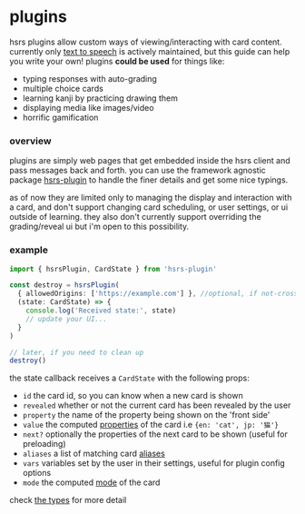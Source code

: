 # plugins

hsrs plugins allow custom ways of viewing/interacting with card content. currently only [text to speech](../packages/tts/) is actively maintained, but this guide can help you write your own! plugins **could be used** for things like:

- typing responses with auto-grading
- multiple choice cards
- learning kanji by practicing drawing them
- displaying media like images/video
- horrific gamification

### overview

plugins are simply web pages that get embedded inside the hsrs client and pass messages back and forth. you can use the framework agnostic package [hsrs-plugin](#https://github.com/satchelspencer/hsrs-plugin) to handle the finer details and get some nice typings.

as of now they are limited only to managing the display and interaction with a card, and don't support changing card scheduling, or user settings, or ui outside of learning. they also don't currently support overriding the grading/reveal ui but i'm open to this possibility.

### example

```typescript
import { hsrsPlugin, CardState } from 'hsrs-plugin'

const destroy = hsrsPlugin(
  { allowedOrigins: ['https://example.com'] }, //optional, if not-cross origin
  (state: CardState) => {
    console.log('Received state:', state)
    // update your UI...
  }
)

// later, if you need to clean up
destroy()
```

the state callback receives a `CardState` with the following props:

- `id` the card id, so you can know when a new card is shown
- `revealed` whether or not the current card has been revealed by the user
- `property` the name of the property being shown on the 'front side'
- `value` the computed [properties](./overview.md#data) of the card i.e `{en: 'cat', jp: '猫'}`
- `next?` optionally the properties of the next card to be shown (useful for preloading)
- `aliases` a list of matching card [aliases](./overview.md#aliasing)
- `vars` variables set by the user in their settings, useful for plugin config options
- `mode` the computed [mode](./overview.md#modes) of the card

check [the types](https://github.com/satchelspencer/hsrs-plugin/blob/main/src/types.ts) for more detail
